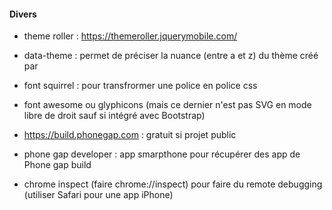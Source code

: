 #### Divers

- theme roller : https://themeroller.jquerymobile.com/


- data-theme : permet de préciser la nuance (entre a et z) du thème créé par 
- font squirrel : pour transfrormer une police en police css

- font awesome ou glyphicons (mais ce dernier n'est pas SVG en mode libre de droit sauf si intégré avec Bootstrap)

- https://build.phonegap.com : gratuit si projet public

- phone gap developer : app smarpthone pour récupérer des app de Phone gap build

- chrome inspect (faire chrome://inspect) pour faire du remote debugging (utiliser Safari pour une app iPhone)
